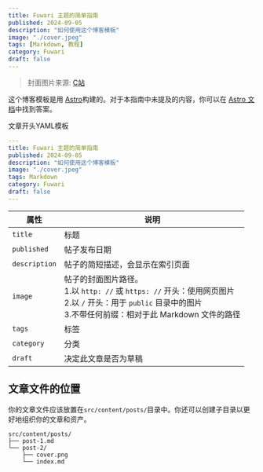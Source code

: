 ```yaml
---
title: Fuwari 主题的简单指南
published: 2024-09-05
description: "如何使用这个博客模板"
image: "./cover.jpeg"
tags: [Markdown, 教程]
category: Fuwari
draft: false
---
```


> 封面图片来源: [C站](https://image.civitai.com/xG1nkqKTMzGDvpLrqFT7WA/208fc754-890d-4adb-9753-2c963332675d/width=2048/01651-1456859105-(colour_1.5),girl,_Blue,yellow,green,cyan,purple,red,pink,_best,8k,UHD,masterpiece,male%20focus,%201boy,gloves,%20ponytail,%20long%20hair,.jpeg)

这个博客模板是用 [Astro](https://astro.build/)构建的。对于本指南中未提及的内容，你可以在 [Astro 文档](https://docs.astro.build/zh-cn/getting-started/)中找到答案。

文章开头YAML模板

```yaml
---
title: Fuwari 主题的简单指南
published: 2024-09-05
description: "如何使用这个博客模板"
image: "./cover.jpeg"
tags: Markdown
category: Fuwari
draft: false
---
```

| 属性     | 说明                                                                                                                                                                                                 |
|---------------|-------------------------------------------------------------------------------------------------------------------------------------------------------------------------------------------------------------|
| `title`       | 标题                                                                                                                                                                                      |
| `published`   | 帖子发布日期                                                                                                                                                                     |
| `description` | 帖子的简短描述，会显示在索引页面                                                                                                                                  |
| `image`       | 帖子的封面图片路径。<br/>1.以 `http: //` 或 `https: //` 开头：使用网页图片<br/>2.以 `/` 开头：用于 `public` 目录中的图片<br/>3.不带任何前缀：相对于此 Markdown 文件的路径 |
| `tags`        | 标签                                                                                                                                                                                       |
| `category`    | 分类                                                                                                                                                                                 |
| `draft`        | 决定此文章是否为草稿                                                                                                                                       |

## 文章文件的位置

你的文章文件应该放置在`src/content/posts/`目录中。你还可以创建子目录以更好地组织你的文章和资产。

```
src/content/posts/
├── post-1.md
└── post-2/
    ├── cover.png
    └── index.md
```
